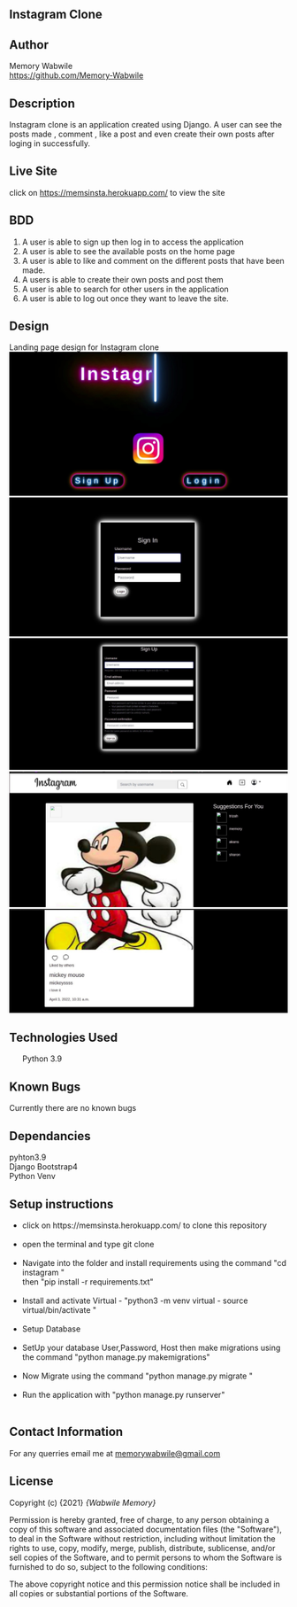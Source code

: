 ## Instagram Clone

## Author
Memory Wabwile<br>
https://github.com/Memory-Wabwile

## Description
Instagram clone is an application created using Django. A user can see the posts made , comment , like a post and even create their own posts after loging in successfully.

## Live Site
click on https://memsinsta.herokuapp.com/ to view the site

## BDD
1. A user is able to sign up then log in to access the application
2. A user is able to see the available posts on the home page
3. A user is able to like and comment on the different posts that have been made.
4. A users is able to create their own posts and post them
5. A user is able to search for other users in the application
6. A user is able to log out once they want to leave the site.

## Design
Landing page design for Instagram clone
<img src="homepage.jpeg" alt="">
<img src="login.jpeg" alt="">
<img src="signup.jpeg" alt="">
<img src="readme1.jpeg" alt="">
<img src="readme2.jpeg" alt="">

## Technologies Used
<ul>Python 3.9</ul>

## Known Bugs
Currently there are no known bugs

## Dependancies
pyhton3.9 <br>
Django Bootstrap4<br>
Python Venv<br>


## Setup instructions
<ul>
<li>click on https://memsinsta.herokuapp.com/ to clone this repository</li><br>
<li>open the terminal and type git clone</li> <br>
<li>Navigate into the folder and install requirements using the command
"cd instagram " <br>then "pip install -r requirements.txt" </li><br>
<li>Install and activate Virtual
- "python3 -m venv virtual - source virtual/bin/activate  "</li>
<br>
<li>Setup Database</li><br>
<li>SetUp your database User,Password, Host then make migrations using the command 
"python manage.py makemigrations"</li><br>
<li>Now Migrate using the command 
"python manage.py migrate "</li><br>
<li>Run the application with 
"python manage.py runserver" </li><br>
</ul>

## Contact Information
For any querries email me at memorywabwile@gmail.com

## License
Copyright (c) {2021} *{Wabwile Memory}*

Permission is hereby granted, free of charge, to any person obtaining a copy
of this software and associated documentation files (the "Software"), to deal
in the Software without restriction, including without limitation the rights
to use, copy, modify, merge, publish, distribute, sublicense, and/or sell
copies of the Software, and to permit persons to whom the Software is
furnished to do so, subject to the following conditions:

The above copyright notice and this permission notice shall be included in all
copies or substantial portions of the Software.